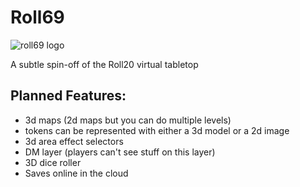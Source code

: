 # Roll69

![roll69 logo](https://user-images.githubusercontent.com/50182007/195935360-2e2ed61a-9384-4656-b3ee-ca1dd0f8d7cc.png)

A subtle spin-off of the Roll20 virtual tabletop

## Planned Features:

- 3d maps (2d maps but you can do multiple levels)
- tokens can be represented with either a 3d model or a 2d image
- 3d area effect selectors
- DM layer (players can't see stuff on this layer)
- 3D dice roller
- Saves online in the cloud
